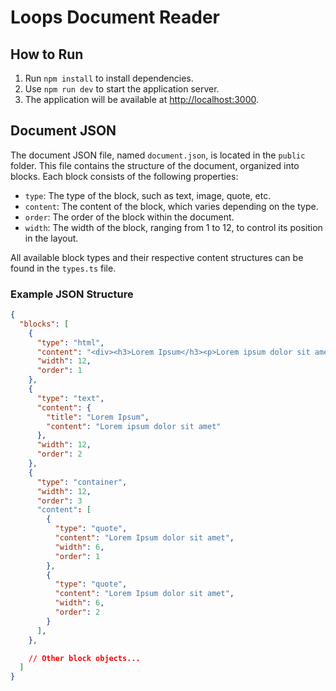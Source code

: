 # Loops Document Reader

## How to Run

1. Run `npm install` to install dependencies.
2. Use `npm run dev` to start the application server.
3. The application will be available at [http://localhost:3000](http://localhost:3000).

## Document JSON

The document JSON file, named `document.json`, is located in the `public` folder. This file contains the structure of the document, organized into blocks. Each block consists of the following properties:

- `type`: The type of the block, such as text, image, quote, etc.
- `content`: The content of the block, which varies depending on the type.
- `order`: The order of the block within the document.
- `width`: The width of the block, ranging from 1 to 12, to control its position in the layout.

All available block types and their respective content structures can be found in the `types.ts` file.

### Example JSON Structure

```json
{
  "blocks": [
    {
      "type": "html",
      "content": "<div><h3>Lorem Ipsum</h3><p>Lorem ipsum dolor sit amet, consectetur adipiscing elit. Sed do eiusmod tempor incididunt ut labore et dolore magna aliqua.</p></div>",
      "width": 12,
      "order": 1
    },
    {
      "type": "text",
      "content": {
        "title": "Lorem Ipsum",
        "content": "Lorem ipsum dolor sit amet"
      },
      "width": 12,
      "order": 2
    },
    {
      "type": "container",
      "width": 12,
      "order": 3
      "content": [
        {
          "type": "quote",
          "content": "Lorem Ipsum dolor sit amet",
          "width": 6,
          "order": 1
        },
        {
          "type": "quote",
          "content": "Lorem Ipsum dolor sit amet",
          "width": 6,
          "order": 2
        }
      ],
    },

    // Other block objects...
  ]
}
```
